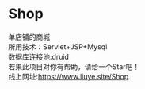 # Shop
单店铺的商城<br/>
所用技术：Servlet+JSP+Mysql<br/>
数据库连接池:druid<br/>
若果此项目对你有帮助，请给一个Star吧！ <br/>
线上网址:https://www.liuye.site/Shop<br/>

